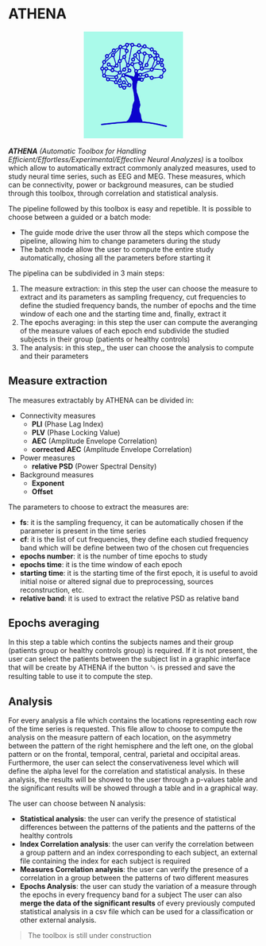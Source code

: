 <!-- background: #aafaea -->
# ATHENA
<p align="center">
  <img src="untitled3.png" width="200" title="hover text">
</p>

***ATHENA*** *(Automatic Toolbox for Handling Efficient/Effortless/Experimental/Effective Neural Analyzes)* is a toolbox which allow 
to automatically extract commonly analyzed measures, used to study neural time series, such as EEG and MEG. 
These measures, which can be connectivity, power or background measures, can be studied through this toolbox, through correlation and 
statistical analysis.

The pipeline followed by this toolbox is easy and repetible.
It is possible to choose between a guided or a batch mode:
- The guide mode drive the user throw all the steps which compose the pipeline, allowing him to change parameters during the study
- The batch mode allow the user to compute the entire study automatically, chosing all the parameters before starting it

The pipelina can be subdivided in 3 main steps:
1) The measure extraction: in this step the  user can choose the measure to extract and its parameters as sampling frequency, cut
   frequencies to define the studied frequency bands, the number of epochs and the time window of each one and the starting time and,
   finally, extract it
2) The epochs averaging: in this step the user can compute the averanging of the measure values of each epoch end subdivide the studied
   subjects in their group (patients or healthy controls)
3) The analysis: in this step,, the user can choose the analysis to compute and their parameters


## Measure extraction
The measures extractably by ATHENA can be divided in:
- Connectivity measures
  - **PLI** (Phase Lag Index)
  - **PLV** (Phase Locking Value)
  - **AEC** (Amplitude Envelope Correlation)
  - **corrected AEC** (Amplitude Envelope Correlation)
- Power measures
  - **relative PSD** (Power Spectral Density) 
- Background measures
  - **Exponent**
  - **Offset**
  
  
The parameters to choose to extract the measures are:
- **fs**: it is the sampling frequency, it can be automatically chosen if the parameter is present in the time series
- **cf**: it is the list of cut frequencies, they define each studied frequency band which will be define between two of the chosen cut 
      frequencies
- **epochs number**: it is the number of time epochs to study
- **epochs time**: it is the time window of each epoch
- **starting time**: it is the starting time of the first epoch, it is useful to avoid initial noise or altered signal due to preprocessing,
       sources reconstruction, etc.
- **relative band**: it is used to extract the relative PSD as relative band


## Epochs averaging
In this step a table which contins the subjects names and their group (patients group or healthy controls group) is required.
If it is not present, the user can select the patients between the subject list in a graphic interface that will be create by ATHENA
if the button ␚ is pressed and save the resulting table to use it to compute the step.


## Analysis
For every analysis a file which contains the locations representing each row of the time series is requested.
This file allow to choose to compute the analysis on the measure pattern of each location, on the asymmetry between the pattern of the
right hemisphere and the left one, on the global pattern or on the frontal, temporal, central, parietal and occipital areas.
Furthermore, the user can select the conservativeness level which will define the alpha level for the correlation and statistical
analysis.
In these analysis, the results will be showed to the user through a p-values table and the significant results will be showed through a
table and in a graphical way.


The user can choose between N analysis:
- **Statistical analysis**: the user can verify the presence of statistical differences between the patterns of the patients and the
       patterns of the healthy controls
- **Index Correlation analysis**: the user can verify the correlation between a group pattern and an index corresponding to each
       subject, an external file containing the index for each subject is required
- **Measures Correlation analysis**: the user can verify the presence of a correlation in a group between the patterns of two different
       measures
- **Epochs Analysis**: the user can study the variation of a measure through the epochs in every frequency band for a subject
The user can also **merge the data of the significant results** of every previously computed statistical analysis in a csv file which
can be used for a classification or other external analysis. 

> The toolbox is still under construction
